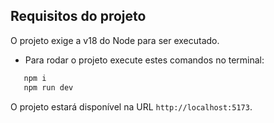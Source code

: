 ## Requisitos do projeto

O projeto exige a v18 do Node para ser executado.

- Para rodar o projeto execute estes comandos no terminal:

```bash
   npm i
   npm run dev
```

O projeto estará disponível na URL `http://localhost:5173`.
